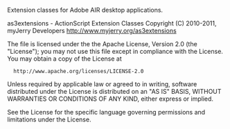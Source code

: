  Extension classes for Adobe AIR desktop applications. 
 
 as3extensions - ActionScript Extension Classes
 Copyright (C) 2010-2011, myJerry Developers
 http://www.myjerry.org/as3extensions

 The file is licensed under the the Apache License, Version 2.0
 (the "License"); you may not use this file except in compliance with
 the License.  You may obtain a copy of the License at

      http://www.apache.org/licenses/LICENSE-2.0

 Unless required by applicable law or agreed to in writing, software
 distributed under the License is distributed on an "AS IS" BASIS,
 WITHOUT WARRANTIES OR CONDITIONS OF ANY KIND, either express or implied.

 See the License for the specific language governing permissions and
 limitations under the License.
